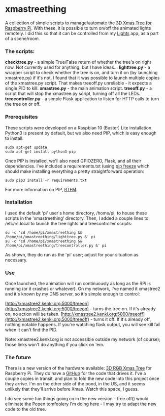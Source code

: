 # xmastreething

A collection of simple scripts to manage/automate the [3D Xmas Tree for Raspberry Pi](https://thepihut.com/products/3d-xmas-tree-for-raspberry-pi). With these, it is possible to turn on/off the animated lights remotely. I did this so that it can be controlled from my [Lights](https://github.com/kenkl/lights) app, as a part of a scene/room.

### The scripts:

**checktree.py** - a simple True/False return of whether the tree's on right now. Not currently used for anything, but I have ideas...
**lighttree.py** - a wrapper script to check whether the tree is on, and turn it on (by launching xmastree.py) if it's not. I found that it was possible to launch multiple copies of the xmastree.py script. That makes treeoff.py unreliable - it expects a single PID to kill.
**xmastree.py** - the main animation script.
**treeoff.py** - a script that will stop the xmastree.py script, turning off all the LEDs.
**treecontroller.py** - a simple Flask application to listen for HTTP calls to turn the tree on or off. 

### Prerequisites

These scripts were developed on a Raspbian 10 (Buster) Lite installation. Python3 is present by default, but we also need PIP, which is easy enough to install:

```
sudo apt-get update
sudo apt-get install python3-pip
```

Once PIP is installed, we'll also need GPIOZERO, Flask, and all their dependencies. I've included a requirements.txt (using [pip freeze](https://pip.pypa.io/en/stable/reference/pip_freeze/) which should make installing everything a pretty straightforward operation:

```
sudo pip3 install -r requirements.txt
```

For more information on PIP, [RTFM](https://pip.pypa.io/en/stable/).

### Installation

I used the default 'pi' user's home directory, /home/pi, to house these scripts in the 'xmastreething' directory. Then, I added a couple lines to /etc/rc.local to launch the tree lights and treecontroller scripts:

```
su -c 'cd /home/pi/xmastreething && /home/pi/xmastreething/lighttree.py &' pi 
su -c 'cd /home/pi/xmastreething && /home/pi/xmastreething/treecontroller.py &' pi 
```

As shown, they do run as the 'pi' user; adjust for your situation as necessary.

### Use

Once launched, the animation will run continuously as long as the RPi is running (or it crashes or whatever). On my network, I've named it xmastree2 and it's known by my DNS server, so it's simple enough to control:

[http://xmastree2.kenkl.org:5000/treeon](http://xmastree2.kenkl.org:5000/treeon) - turns the tree on. If it's already on, no action will be taken.
[http://xmastree2.kenkl.org:5000/treeoff](http://xmastree2.kenkl.org:5000/treeoff) - turns it off. If it's already off, nothing notable happens. If you're watching flask output, you will see kill fail when it can't find the PID.

Note: xmastree2.kenkl.org is not accessible outside my network (of course); those links won't do anything if you click on 'em.

### The future

There is a new version of the hardware available: [3D RGB Xmas Tree](https://thepihut.com/products/3d-rgb-xmas-tree-for-raspberry-pi) for Raspberry Pi. They do have a [GitHub](https://github.com/ThePiHut/rgbxmastree) for the code that drives it. I've a couple copies in transit, and plan to fold the new code into this project once they arrive. I'm on the other side of the pond, in the US, and it seems unlikely that they'll arrive before Xmas. Watch this space, I guess.

I do see some fun things going on in the new version  - tree.off() would eliminate the Popen tomfoolery I'm doing here - I may try to adapt the new code to the old tree. 





